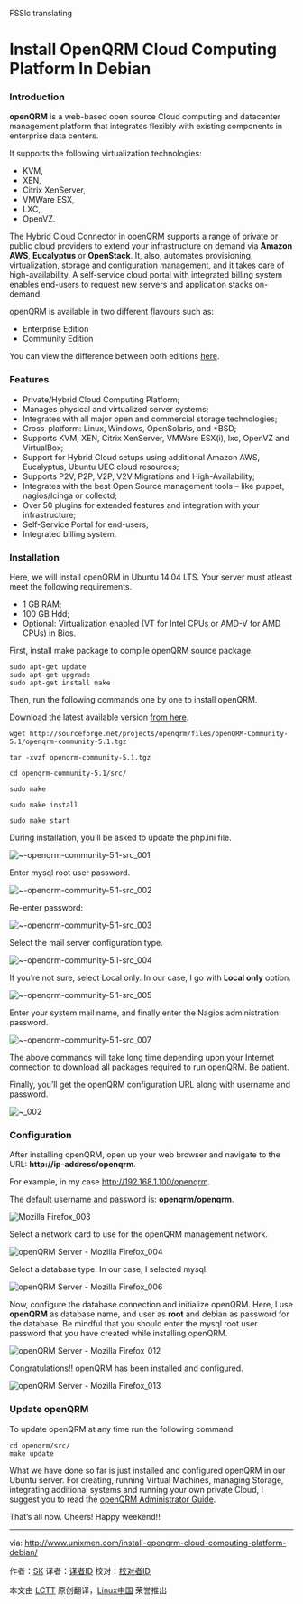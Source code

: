 FSSlc translating

Install OpenQRM Cloud Computing Platform In Debian
================================================================================
### Introduction ###

**openQRM** is a web-based open source Cloud computing and datacenter management platform that integrates flexibly with existing components in enterprise data centers.

It supports the following virtualization technologies:

- KVM,
- XEN,
- Citrix XenServer,
- VMWare ESX,
- LXC,
- OpenVZ.

The Hybrid Cloud Connector in openQRM supports a range of private or public cloud providers to extend your infrastructure on demand via **Amazon AWS**, **Eucalyptus** or **OpenStack**. It, also, automates provisioning, virtualization, storage and configuration management, and it takes care of high-availability. A self-service cloud portal with integrated billing system enables end-users to request new servers and application stacks on-demand.

openQRM is available in two different flavours such as:

- Enterprise Edition
- Community Edition

You can view the difference between both editions [here][1].

### Features ###

- Private/Hybrid Cloud Computing Platform;
- Manages physical and virtualized server systems;
- Integrates with all major open and commercial storage technologies;
- Cross-platform: Linux, Windows, OpenSolaris, and *BSD;
- Supports KVM, XEN, Citrix XenServer, VMWare ESX(i), lxc, OpenVZ and VirtualBox;
- Support for Hybrid Cloud setups using additional Amazon AWS, Eucalyptus, Ubuntu UEC cloud resources;
- Supports P2V, P2P, V2P, V2V Migrations and High-Availability;
- Integrates with the best Open Source management tools – like puppet, nagios/Icinga or collectd;
- Over 50 plugins for extended features and integration with your infrastructure;
- Self-Service Portal for end-users;
- Integrated billing system.

### Installation ###

Here, we will install openQRM in Ubuntu 14.04 LTS. Your server must atleast meet the following requirements.

- 1 GB RAM;
- 100 GB Hdd;
- Optional: Virtualization enabled (VT for Intel CPUs or AMD-V for AMD CPUs) in Bios.

First, install make package to compile openQRM source package.

    sudo apt-get update
    sudo apt-get upgrade
    sudo apt-get install make

Then, run the following commands one by one to install openQRM.

Download the latest available version [from here][2].

    wget http://sourceforge.net/projects/openqrm/files/openQRM-Community-5.1/openqrm-community-5.1.tgz
    
    tar -xvzf openqrm-community-5.1.tgz
    
    cd openqrm-community-5.1/src/
    
    sudo make
    
    sudo make install
    
    sudo make start

During installation, you’ll be asked to update the php.ini file.

![~-openqrm-community-5.1-src_001](http://180016988.r.cdn77.net/wp-content/uploads/2015/02/sk@server-openqrm-community-5.1-src_001.png)

Enter mysql root user password.

![~-openqrm-community-5.1-src_002](http://180016988.r.cdn77.net/wp-content/uploads/2015/02/sk@server-openqrm-community-5.1-src_002.png)

Re-enter password:

![~-openqrm-community-5.1-src_003](http://180016988.r.cdn77.net/wp-content/uploads/2015/02/sk@server-openqrm-community-5.1-src_003.png)

Select the mail server configuration type.

![~-openqrm-community-5.1-src_004](http://180016988.r.cdn77.net/wp-content/uploads/2015/02/sk@server-openqrm-community-5.1-src_004.png)

If you’re not sure, select Local only. In our case, I go with **Local only** option.

![~-openqrm-community-5.1-src_005](http://180016988.r.cdn77.net/wp-content/uploads/2015/02/sk@server-openqrm-community-5.1-src_005.png)

Enter your system mail name, and finally enter the Nagios administration password.

![~-openqrm-community-5.1-src_007](http://180016988.r.cdn77.net/wp-content/uploads/2015/02/sk@server-openqrm-community-5.1-src_007.png)

The above commands will take long time depending upon your Internet connection to download all packages required to run openQRM. Be patient.

Finally, you’ll get the openQRM configuration URL along with username and password.

![~_002](http://180016988.r.cdn77.net/wp-content/uploads/2015/02/sk@debian-_002.png)

### Configuration ###

After installing openQRM, open up your web browser and navigate to the URL: **http://ip-address/openqrm**.

For example, in my case http://192.168.1.100/openqrm.

The default username and password is: **openqrm/openqrm**.

![Mozilla Firefox_003](http://180016988.r.cdn77.net/wp-content/uploads/2015/02/Mozilla-Firefox_003.png)

Select a network card to use for the openQRM management network.

![openQRM Server - Mozilla Firefox_004](http://180016988.r.cdn77.net/wp-content/uploads/2015/02/openQRM-Server-Mozilla-Firefox_004.png)

Select a database type. In our case, I selected mysql.

![openQRM Server - Mozilla Firefox_006](http://180016988.r.cdn77.net/wp-content/uploads/2015/02/openQRM-Server-Mozilla-Firefox_006.png)

Now, configure the database connection and initialize openQRM. Here, I use **openQRM** as database name, and user as **root** and debian as password for the database. Be mindful that you should enter the mysql root user password that you have created while installing openQRM.

![openQRM Server - Mozilla Firefox_012](http://180016988.r.cdn77.net/wp-content/uploads/2015/02/openQRM-Server-Mozilla-Firefox_012.png)

Congratulations!! openQRM has been installed and configured.

![openQRM Server - Mozilla Firefox_013](http://180016988.r.cdn77.net/wp-content/uploads/2015/02/openQRM-Server-Mozilla-Firefox_013.png)

### Update openQRM ###

To update openQRM at any time run the following command:

    cd openqrm/src/
    make update

What we have done so far is just installed and configured openQRM in our Ubuntu server. For creating, running Virtual Machines, managing Storage, integrating additional systems and running your own private Cloud, I suggest you to read the [openQRM Administrator Guide][3].

That’s all now. Cheers! Happy weekend!!

--------------------------------------------------------------------------------

via: http://www.unixmen.com/install-openqrm-cloud-computing-platform-debian/

作者：[SK][a]
译者：[译者ID](https://github.com/译者ID)
校对：[校对者ID](https://github.com/校对者ID)

本文由 [LCTT](https://github.com/LCTT/TranslateProject) 原创翻译，[Linux中国](http://linux.cn/) 荣誉推出

[a]:http://www.unixmen.com/author/sk/
[1]:http://www.openqrm-enterprise.com/products/edition-comparison.html
[2]:http://sourceforge.net/projects/openqrm/files/?source=navbar
[3]:http://www.openqrm-enterprise.com/fileadmin/Documents/Whitepaper/openQRM-Enterprise-Administrator-Guide-5.2.pdf
